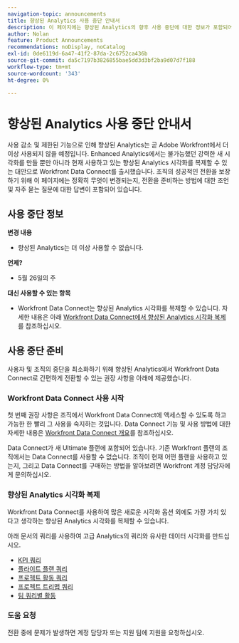 ```yaml
---
navigation-topic: announcements
title: 향상된 Analytics 사용 중단 안내서
description: 이 페이지에는 향상된 Analytics의 향후 사용 중단에 대한 정보가 포함되어 있습니다.
author: Nolan
feature: Product Announcements
recommendations: noDisplay, noCatalog
exl-id: 0de6119d-6a47-41f2-87da-2c6752ca436b
source-git-commit: da5c7197b3826855bae5dd3d3bf2ba9d07d7f188
workflow-type: tm+mt
source-wordcount: '343'
ht-degree: 0%

---
```


# 향상된 Analytics 사용 중단 안내서

사용 감소 및 제한된 기능으로 인해 향상된 Analytics는 곧 Adobe Workfront에서 더 이상 사용되지 않을 예정입니다. Enhanced Analytics에서는 불가능했던 강력한 새 시각화를 만들 뿐만 아니라 현재 사용하고 있는 향상된 Analytics 시각화를 복제할 수 있는 대안으로 Workfront Data Connect를 출시했습니다. 조직의 성공적인 전환을 보장하기 위해 이 페이지에는 정확히 무엇이 변경되는지, 전환을 준비하는 방법에 대한 조언 및 자주 묻는 질문에 대한 답변이 포함되어 있습니다.

## 사용 중단 정보

**변경 내용**

* 향상된 Analytics는 더 이상 사용할 수 없습니다.

**언제?**

* 5월 26일의 주

**대신 사용할 수 있는 항목**

* Workfront Data Connect는 향상된 Analytics 시각화를 복제할 수 있습니다. 자세한 내용은 아래 [Workfront Data Connect에서 향상된 Analytics 시각화 복제](#replicate-enhanced-analytics-visualizations-in-workfront-data-connect)를 참조하십시오.

## 사용 중단 준비

사용자 및 조직의 중단을 최소화하기 위해 향상된 Analytics에서 Workfront Data Connect로 간편하게 전환할 수 있는 권장 사항을 아래에 제공했습니다.

### Workfront Data Connect 사용 시작

첫 번째 권장 사항은 조직에서 Workfront Data Connect에 액세스할 수 있도록 하고 가능한 한 빨리 그 사용을 숙지하는 것입니다. Data Connect 기능 및 사용 방법에 대한 자세한 내용은 [Workfront Data Connect 개요](/help/quicksilver/reports-and-dashboards/data-lake/data-lake-overview.md)를 참조하십시오.

Data Connect가 새 Ultimate 플랜<!--, and can be purchased as an add-on to the new Select and Prime plans-->에 포함되어 있습니다. 기존 Workfront 플랜의 조직에서는 Data Connect를 사용할 수 없습니다. 조직이 현재 어떤 플랜을 사용하고 있는지, 그리고 Data Connect를 구매하는 방법을 알아보려면 Workfront 계정 담당자에게 문의하십시오.

### 향상된 Analytics 시각화 복제

Workfront Data Connect를 사용하여 많은 새로운 시각화 옵션 외에도 가장 가치 있다고 생각하는 향상된 Analytics 시각화를 복제할 수 있습니다.

아래 문서의 쿼리를 사용하여 고급 Analytics의 쿼리와 유사한 데이터 시각화를 만드십시오.


* [KPI 쿼리](/help/quicksilver/reports-and-dashboards/data-lake/enhanced-analytics-queries/kpi-queries.md)
* [플라이트 플랜 쿼리](/help/quicksilver/reports-and-dashboards/data-lake/enhanced-analytics-queries/flight-plan-queries.md)
* [프로젝트 활동 쿼리](/help/quicksilver/reports-and-dashboards/data-lake/enhanced-analytics-queries/project-activity-queries.md)
* [프로젝트 트리맵 쿼리](/help/quicksilver/reports-and-dashboards/data-lake/enhanced-analytics-queries/project-tree-map-queries.md)
* [팀 쿼리별 활동](/help/quicksilver/reports-and-dashboards/data-lake/enhanced-analytics-queries/team-queries.md)

### 도움 요청

전환 중에 문제가 발생하면 계정 담당자 또는 지원 팀에 지원을 요청하십시오.

<!--
## FAQ

+++ Will I be able to continue using Enhanced Analytics after the deprecation?

No, it will be completely removed from the application.
+++

+++ What do I do if my organization is on a legacy Workfront plan but I want to use Data Connect?

Contact your account representative about moving to one of the new Workfront plans.
+++
-->
